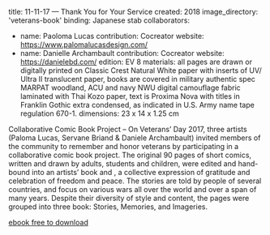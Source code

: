 title: 11-11-17 — Thank You for Your Service
created: 2018
image_directory: 'veterans-book'
binding: Japanese stab
collaborators: 
- name: Paoloma Lucas 
  contribution: Cocreator
  website: https://www.palomalucasdesign.com/
- name: Danielle Archambault
  contribution: Cocreator
  website: https://danielebd.com/
edition: EV 8 
materials: all pages are drawn or digitally printed on Classic Crest Natural White paper with inserts of UV/ Ultra II translucent paper, books are covered in military authentic spec MARPAT woodland, ACU and navy NWU digital camouflage fabric laminated with Thai Kozo paper, text is Proxima Nova with titles in Franklin Gothic extra condensed, as indicated in U.S. Army name tape regulation 670-1.
dimensions: 23 x 14 x 1.25 cm

Collaborative Comic Book Project – On Veterans’ Day 2017, three artists (Paloma Lucas, Servane Briand & Daniele Archambault) invited members of the community to remember and honor veterans by participating in a collaborative comic book project. The original 90 pages of short comics, written and drawn by adults, students and children, were edited and hand-bound into an artists’ book and , a collective expression of gratitude and celebration of freedom and peace. The stories are told by people of several countries, and focus on various wars all over the world and over a span of many years. Despite their diversity of style and content, the pages were grouped into three book: Stories, Memories, and Imageries.

[ebook free to download](https://www.cityofpaloalto.org/civicax/filebank/documents/64660) 
